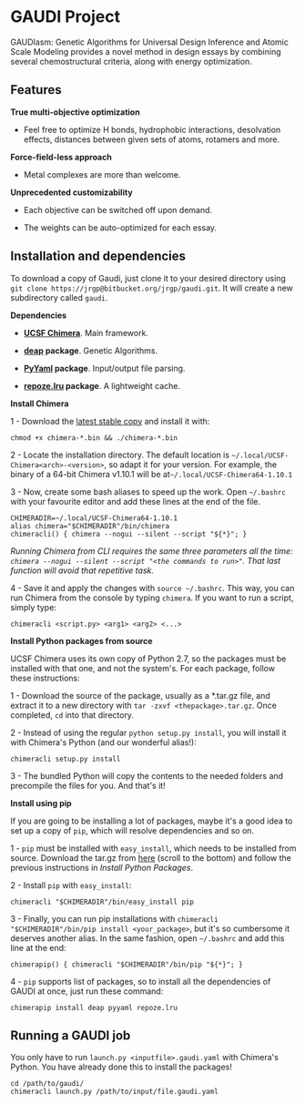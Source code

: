# GAUDI Project
GAUDIasm: Genetic Algorithms for Universal Design Inference and Atomic Scale Modeling provides a novel method in design essays by combining several chemostructural criteria, along with energy optimization.

## Features
**True multi-objective optimization**

* Feel free to optimize H bonds, hydrophobic interactions, desolvation effects, distances between given sets of atoms, rotamers and more.

**Force-field-less approach**

* Metal complexes are more than welcome.

**Unprecedented customizability**

* Each objective can be switched off upon demand.

* The weights can be auto-optimized for each essay.

## Installation and dependencies
To download a copy of Gaudi, just clone it to your desired directory using `git clone https://jrgp@bitbucket.org/jrgp/gaudi.git`. It will create a new subdirectory called `gaudi`.

**Dependencies**

* **[UCSF Chimera](http://www.cgl.ucsf.edu/chimera/download.html)**. Main framework.

* **[deap](https://pypi.python.org/pypi/deap/) package**. Genetic Algorithms.

* **[PyYaml](http://pyyaml.org/wiki/PyYAML) package**. Input/output file parsing.

* **[repoze.lru](https://pypi.python.org/pypi/repoze.lru/) package**. A lightweight cache.

**Install Chimera**

1 - Download the [latest stable copy](http://www.cgl.ucsf.edu/chimera/download.html) and install it with:

    chmod +x chimera-*.bin && ./chimera-*.bin

2 - Locate the installation directory. The default location is `~/.local/UCSF-Chimera<arch>-<version>`, so adapt it for your version. For example, the binary of a 64-bit Chimera v1.10.1 will be at`~/.local/UCSF-Chimera64-1.10.1`

3 - Now, create some bash aliases to speed up the work. Open `~/.bashrc` with your favourite editor and add these lines at the end of the file.

    CHIMERADIR=~/.local/UCSF-Chimera64-1.10.1
    alias chimera="$CHIMERADIR"/bin/chimera
    chimeracli() { chimera --nogui --silent --script "${*}"; }

*Running Chimera from CLI requires the same three parameters all the time: `chimera --nogui --silent --script "<the commands to run>"`. That last function will avoid that repetitive task.*

4 - Save it and apply the changes with `source ~/.bashrc`. This way, you can run Chimera from the console by typing `chimera`. If you want to run a script, simply type:

    chimeracli <script.py> <arg1> <arg2> <...>

**Install Python packages from source**

UCSF Chimera uses its own copy of Python 2.7, so the packages must be installed with that one, and not the system's. For each package, follow these instructions:

1 - Download the source of the package, usually as a *.tar.gz file, and extract it to a new directory with `tar -zxvf <thepackage>.tar.gz`. Once completed, `cd` into that directory.

2 - Instead of using the regular `python setup.py install`, you will install it with Chimera's Python (and our wonderful alias!): 

    chimeracli setup.py install

3 - The bundled Python will copy the contents to the needed folders and precompile the files for you. And that's it!

**Install using pip**

If you are going to be installing a lot of packages, maybe it's a good idea to set up a copy of `pip`, which will resolve dependencies and so on.

1 - `pip` must be installed with `easy_install`, which needs to be installed from source. Download the tar.gz from [here](https://pypi.python.org/pypi/setuptools) (scroll to the bottom) and follow the previous instructions in *Install Python Packages*.

2 - Install `pip` with `easy_install`: 

    chimeracli "$CHIMERADIR"/bin/easy_install pip

3 - Finally, you can run pip installations with `chimeracli "$CHIMERADIR"/bin/pip install <your_package>`, but it's so cumbersome it deserves another alias. In the same fashion, open `~/.bashrc` and add this line at the end: 

    chimerapip() { chimeracli "$CHIMERADIR"/bin/pip "${*}"; }

4 - `pip` supports list of packages, so to install all the dependencies of GAUDI at once, just run these command: 

    chimerapip install deap pyyaml repoze.lru

## Running a GAUDI job
You only have to run `launch.py <inputfile>.gaudi.yaml` with Chimera's Python. You have already done this to install the packages!

    cd /path/to/gaudi/
    chimeracli launch.py /path/to/input/file.gaudi.yaml

